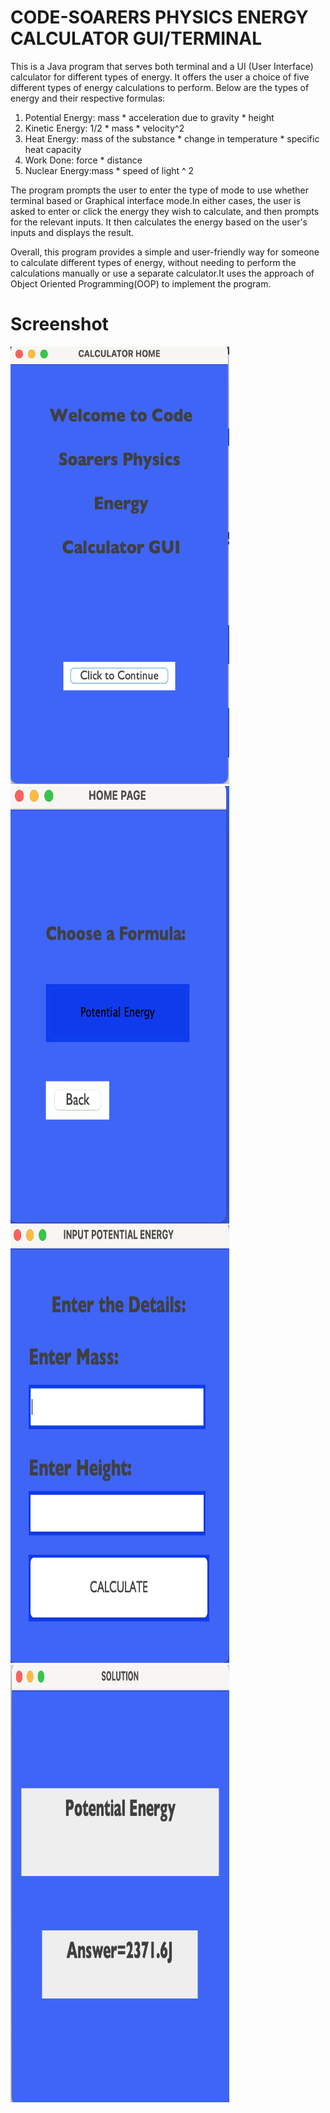 # CODE-SOARERS PHYSICS ENERGY CALCULATOR GUI/TERMINAL
This is a Java program that serves  both terminal and a UI (User Interface) calculator for different types of energy. It offers the user a choice of five different types of energy calculations to perform.
Below are the types of energy and their respective formulas:

1. Potential Energy: mass * acceleration due to gravity * height
2. Kinetic Energy: 1/2 * mass * velocity^2
3. Heat Energy:  mass of the substance * change in temperature * specific heat capacity 
4. Work Done: force * distance 
5. Nuclear Energy:mass * speed of light ^ 2


The program prompts the user to enter the type of mode to use whether terminal based or Graphical interface mode.In either cases, the user is asked to enter or click the energy they wish to calculate, and then prompts for the relevant inputs. It then calculates the energy based on the user's inputs and displays the result.

Overall, this program provides a simple and user-friendly way for someone to calculate different types of energy, without needing to perform the calculations manually or use a separate calculator.It uses the approach of Object Oriented Programming(OOP) to implement the program.

# Screenshot

<img height="700" src="image1.png" width="350"/>
<img height="700" src="image2.png" width="350"/>
<img height="700" src="image3.png" width="350"/>
<img height="700" src="image4.png" width="350"/>
